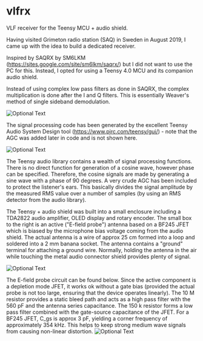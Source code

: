 # vlfrx
VLF receiver for the Teensy MCU + audio shield.

Having visited Grimeton radio station (SAQ) in Sweden in August 2019, I came up with the idea to build a dedicated receiver.

Inspired by SAQRX by SM6LKM (https://sites.google.com/site/sm6lkm/saqrx/) but I did not want to use the PC for this. Instead, I opted for using a Teensy 4.0 MCU and its companion audio shield.

Instead of using complex low pass filters as done in SAQRX, the complex multiplication is done after the I and Q filters. This is essentially Weaver's method of single sideband demodulation.

![Optional Text](../master/vlfrx.png)

The signal processing code has been generated by the excellent Teensy Audio System Design tool (https://www.pjrc.com/teensy/gui/) - note that the AGC was added later in code and is not shown here.

![Optional Text](../master/audio_design_tool.png)

The Teensy audio library contains a wealth of signal processing functions. There is no direct function for generation of a cosine wave, however phase can be specified. Therefore, the cosine signals are made by generating a sine wave with a phase of 90 degrees. A very crude AGC has been included to protect the listener's ears. This basically divides the signal amplitude by the measured RMS value over a number of samples (by using an RMS detector from the audio library).

The Teensy + audio shield was built into a small enclosure including a TDA2822 audio amplifier, OLED display and rotary encoder. The small box to the right is an active ("E-field probe") antenna based on a BF245 JFET which is biased by the microphone bias voltage coming from the audio shield. The actual antenna is a wire of approx 25 cm formed into a loop and soldered into a 2 mm banana socket. The antenna contains a "ground" terminal for attaching a ground wire. Normally, holding the antenna in the air while touching the metal audio connector shield provides plenty of signal.

![Optional Text](../master/vlfrx.jpg)


The E-field probe circuit can be found below. Since the active component is a depletion mode JFET, it works ok without a gate bias (provided the actual probe is not too large, ensuring that the device operates linearly). The 10 M resistor provides a static bleed path and acts as a high pass filter with the 560 pF and the antenna series capacitance. The 150 k resistor forms a low pass filter combined with the gate-source capacitance of the JFET. For a BF245 JFET, C_gs is approx 3 pF, yielding a corner frequency of approximately 354 kHz. This helps to keep strong medium wave signals from causing non-linear distortion.
![Optional Text](../master/antenna.png)
